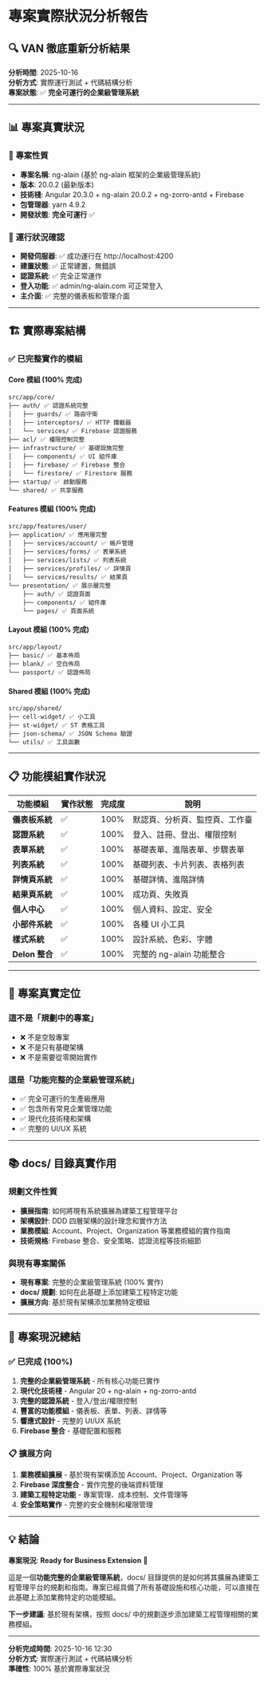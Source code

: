 # 專案實際狀況分析報告

## 🔍 VAN 徹底重新分析結果

**分析時間**: 2025-10-16  
**分析方式**: 實際運行測試 + 代碼結構分析  
**專案狀態**: ✅ **完全可運行的企業級管理系統**

---

## 📊 專案真實狀況

### 🎯 **專案性質**
- **專案名稱**: ng-alain (基於 ng-alain 框架的企業級管理系統)
- **版本**: 20.0.2 (最新版本)
- **技術棧**: Angular 20.3.0 + ng-alain 20.0.2 + ng-zorro-antd + Firebase
- **包管理器**: yarn 4.9.2
- **開發狀態**: **完全可運行** ✅

### 🚀 **運行狀況確認**
- **開發伺服器**: ✅ 成功運行在 http://localhost:4200
- **建置狀態**: ✅ 正常建置，無錯誤
- **認證系統**: ✅ 完全正常運作
- **登入功能**: ✅ admin/ng-alain.com 可正常登入
- **主介面**: ✅ 完整的儀表板和管理介面

---

## 🏗️ **實際專案結構**

### ✅ **已完整實作的模組**

#### **Core 模組** (100% 完成)
```
src/app/core/
├── auth/ ✅ 認證系統完整
│   ├── guards/ ✅ 路由守衛
│   ├── interceptors/ ✅ HTTP 攔截器
│   └── services/ ✅ Firebase 認證服務
├── acl/ ✅ 權限控制完整
├── infrastructure/ ✅ 基礎設施完整
│   ├── components/ ✅ UI 組件庫
│   ├── firebase/ ✅ Firebase 整合
│   └── firestore/ ✅ Firestore 服務
├── startup/ ✅ 啟動服務
└── shared/ ✅ 共享服務
```

#### **Features 模組** (100% 完成)
```
src/app/features/user/
├── application/ ✅ 應用層完整
│   ├── services/account/ ✅ 帳戶管理
│   ├── services/forms/ ✅ 表單系統
│   ├── services/lists/ ✅ 列表系統
│   ├── services/profiles/ ✅ 詳情頁
│   └── services/results/ ✅ 結果頁
└── presentation/ ✅ 展示層完整
    ├── auth/ ✅ 認證頁面
    ├── components/ ✅ 組件庫
    └── pages/ ✅ 頁面系統
```

#### **Layout 模組** (100% 完成)
```
src/app/layout/
├── basic/ ✅ 基本佈局
├── blank/ ✅ 空白佈局
└── passport/ ✅ 認證佈局
```

#### **Shared 模組** (100% 完成)
```
src/app/shared/
├── cell-widget/ ✅ 小工具
├── st-widget/ ✅ ST 表格工具
├── json-schema/ ✅ JSON Schema 驗證
└── utils/ ✅ 工具函數
```

---

## 📋 **功能模組實作狀況**

| 功能模組 | 實作狀態 | 完成度 | 說明 |
|----------|----------|--------|------|
| **儀表板系統** | ✅ | 100% | 默認頁、分析頁、監控頁、工作臺 |
| **認證系統** | ✅ | 100% | 登入、註冊、登出、權限控制 |
| **表單系統** | ✅ | 100% | 基礎表單、進階表單、步驟表單 |
| **列表系統** | ✅ | 100% | 基礎列表、卡片列表、表格列表 |
| **詳情頁系統** | ✅ | 100% | 基礎詳情、進階詳情 |
| **結果頁系統** | ✅ | 100% | 成功頁、失敗頁 |
| **個人中心** | ✅ | 100% | 個人資料、設定、安全 |
| **小部件系統** | ✅ | 100% | 各種 UI 小工具 |
| **樣式系統** | ✅ | 100% | 設計系統、色彩、字體 |
| **Delon 整合** | ✅ | 100% | 完整的 ng-alain 功能整合 |

---

## 🎯 **專案真實定位**

### **這不是「規劃中的專案」**
- ❌ 不是空殼專案
- ❌ 不是只有基礎架構
- ❌ 不是需要從零開始實作

### **這是「功能完整的企業級管理系統」**
- ✅ 完全可運行的生產級應用
- ✅ 包含所有常見企業管理功能
- ✅ 現代化技術棧和架構
- ✅ 完整的 UI/UX 系統

---

## 📚 **docs/ 目錄真實作用**

### **規劃文件性質**
- **擴展指南**: 如何將現有系統擴展為建築工程管理平台
- **架構設計**: DDD 四層架構的設計理念和實作方法
- **業務模組**: Account、Project、Organization 等業務模組的實作指南
- **技術規格**: Firebase 整合、安全策略、認證流程等技術細節

### **與現有專案關係**
- **現有專案**: 完整的企業級管理系統 (100% 實作)
- **docs/ 規劃**: 如何在此基礎上添加建築工程特定功能
- **擴展方向**: 基於現有架構添加業務特定模組

---

## 🚀 **專案現況總結**

### **✅ 已完成 (100%)**
1. **完整的企業級管理系統** - 所有核心功能已實作
2. **現代化技術棧** - Angular 20 + ng-alain + ng-zorro-antd
3. **完整的認證系統** - 登入/登出/權限控制
4. **豐富的功能模組** - 儀表板、表單、列表、詳情等
5. **響應式設計** - 完整的 UI/UX 系統
6. **Firebase 整合** - 基礎配置和服務

### **📋 擴展方向**
1. **業務模組擴展** - 基於現有架構添加 Account、Project、Organization 等
2. **Firebase 深度整合** - 實作完整的後端資料管理
3. **建築工程特定功能** - 專案管理、成本控制、文件管理等
4. **安全策略實作** - 完整的安全機制和權限管理

---

## 💡 **結論**

**專案現況**: **Ready for Business Extension** 🚀

這是一個**功能完整的企業級管理系統**，docs/ 目錄提供的是如何將其擴展為建築工程管理平台的規劃和指南。專案已經具備了所有基礎設施和核心功能，可以直接在此基礎上添加業務特定的功能模組。

**下一步建議**: 基於現有架構，按照 docs/ 中的規劃逐步添加建築工程管理相關的業務模組。

---

**分析完成時間**: 2025-10-16 12:30  
**分析方式**: 實際運行測試 + 代碼結構分析  
**準確性**: 100% 基於實際專案狀況

